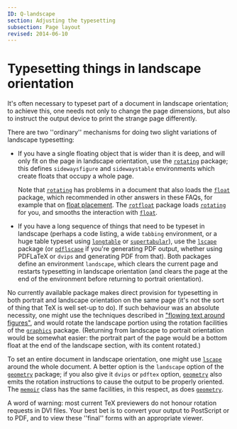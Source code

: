 ```yaml
---
ID: Q-landscape
section: Adjusting the typesetting
subsection: Page layout
revised: 2014-06-10
---
```

# Typesetting things in landscape orientation

It's often necessary to typeset part of a document in landscape
orientation; to achieve this, one needs not only to change the page
dimensions, but also to instruct the output device to print the
strange page differently.

There are two ''ordinary'' mechanisms for doing two slight variations
of landscape typesetting:
  

-  If you have a single floating object that is wider than it is
    deep, and will only fit on the page in landscape orientation, use
    the [`rotating`](https://ctan.org/pkg/rotating) package; this defines
    `sidewaysfigure` and `sidewaystable`
    environments which create floats that occupy a whole page.
  

    Note that [`rotating`](https://ctan.org/pkg/rotating) has problems in a document that also
    loads the [`float`](https://ctan.org/pkg/float) package, which recommended in other
    answers in these FAQs, for example that on
    [float placement](FAQ-floats.md).  The [`rotfloat`](https://ctan.org/pkg/rotfloat) package
    loads [`rotating`](https://ctan.org/pkg/rotating) for you, and smooths the interaction with
    [`float`](https://ctan.org/pkg/float).
-  If you have a long sequence of things that need to be typeset in
    landscape (perhaps a code listing, a wide `tabbing`
    environment, or a huge table typeset using [`longtable`](https://ctan.org/pkg/longtable) or
    [`supertabular`](https://ctan.org/pkg/supertabular)), use the [`lscape`](https://ctan.org/pkg/lscape) package (or
    [`pdflscape`](https://ctan.org/pkg/pdflscape) if you're generating PDF output, whether
    using PDFLaTeX or `dvips` and generating PDF from
    that).  Both packages define an environment `landscape`, which
    clears the current page and restarts typesetting in landscape
    orientation (and clears the page at the end of the environment
    before returning to portrait orientation).

No currently available package makes direct provision for typesetting
in both portrait and landscape orientation on the same page (it's not
the sort of thing that TeX is well set-up to do).  If such
behaviour was an absolute necessity, one might use the techniques
described in
["flowing text around figures"](FAQ-textflow.md), and would
rotate the landscape portion using the rotation facilities of the
[`graphics`](https://ctan.org/pkg/graphics) package.  (Returning from landscape to portrait
orientation would be somewhat easier: the portrait part of the page
would be a bottom float at the end of the landscape section, with its
content rotated.)

To set an entire document in landscape orientation, one might use
[`lscape`](https://ctan.org/pkg/lscape) around the whole document.  A better option is the
`landscape` option of the [`geometry`](https://ctan.org/pkg/geometry) package; if you
also give it `dvips` or `pdftex` option,
[`geometry`](https://ctan.org/pkg/geometry) also emits the rotation instructions to cause the
output to be properly oriented.  The [`memoir`](https://ctan.org/pkg/memoir) class has the same
facilities, in this respect, as does [`geometry`](https://ctan.org/pkg/geometry).

A word of warning: most current TeX previewers do not honour
rotation requests in DVI files.
Your best bet is to convert your output to PostScript or to PDF, and
to view these ''final'' forms with an appropriate viewer.

